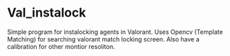 # Val_instalock
Simple program for instalocking agents in Valorant.
Uses Opencv (Template Matching) for searching valorant match locking screen. Also have a calibration for other montior resoliton. 
